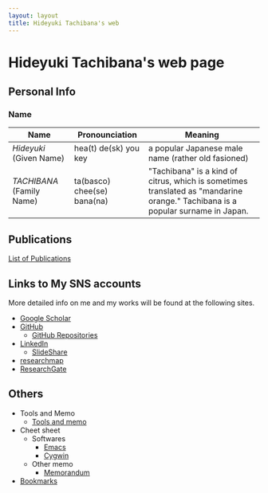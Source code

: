 ```yaml
---
layout: layout
title: Hideyuki Tachibana's web
---
```



# Hideyuki Tachibana's web page

## Personal Info

### Name


| Name |Pronounciation | Meaning |
| ----------- |-------------- | ----- |
| *Hideyuki*  (Given Name) | hea(t) de(sk) you key  |  a popular Japanese male name (rather old fasioned) |
| *TACHIBANA* (Family Name) | ta(basco) chee(se) bana(na) | "Tachibana" is a kind of citrus, which is sometimes translated as "mandarine orange." Tachibana is a popular surname in Japan. |


## Publications

[List of Publications](publications.html)

## Links to My SNS accounts 
More detailed info on me and my works will be found at the following sites.

+ [Google Scholar](http://scholar.google.co.jp/citations?user=wAXtttwAAAAJ)
+ [GitHub](https://github.com/tachi-hi)
   + [GitHub Repositories](https://github.com/tachi-hi?tab=repositories)
+ [LinkedIn](http://jp.linkedin.com/pub/hideyuki-tachibana/51/134/5a5)
   + [SlideShare](http://www.slideshare.net/HideyukiTachibana)
+ [researchmap](http://researchmap.jp/tachi-hi/)
+ [ResearchGate](http://www.researchgate.net/profile/Hideyuki_Tachibana)


## Others

+ Tools and Memo
    + [Tools and memo](tools.html)
+ Cheet sheet
    + Softwares
        + [Emacs](cheet_sheets/emacs.html)
        + [Cygwin](cheet_sheets/cygwin.html)
    + Other memo
        + [Memorandum](memo.html)
+ [Bookmarks](bookmarks.html)
